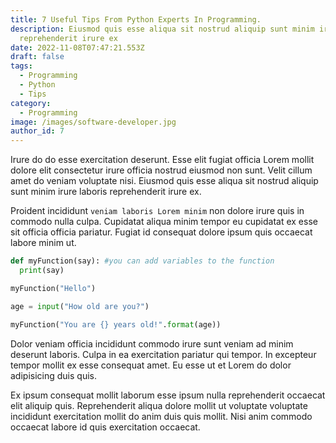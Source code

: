 ```yaml
---
title: 7 Useful Tips From Python Experts In Programming.
description: Eiusmod quis esse aliqua sit nostrud aliquip sunt minim irure laboris
  reprehenderit irure ex
date: 2022-11-08T07:47:21.553Z
draft: false
tags:
  - Programming
  - Python
  - Tips
category:
  - Programming
image: /images/software-developer.jpg
author_id: 7
---
```

Irure do do esse exercitation deserunt. Esse elit fugiat officia Lorem mollit dolore elit consectetur irure officia nostrud eiusmod non sunt. Velit cillum amet do veniam voluptate nisi. Eiusmod quis esse aliqua sit nostrud aliquip sunt minim irure laboris reprehenderit irure ex.

Proident incididunt `veniam laboris Lorem minim` non dolore irure quis in commodo nulla culpa. Cupidatat aliqua minim tempor eu cupidatat ex esse sit officia officia pariatur. Fugiat id consequat dolore ipsum quis occaecat labore minim ut.

```python
def myFunction(say): #you can add variables to the function
  print(say)

myFunction("Hello")

age = input("How old are you?")

myFunction("You are {} years old!".format(age))
```

Dolor veniam officia incididunt commodo irure sunt veniam ad minim deserunt laboris. Culpa in ea exercitation pariatur qui tempor. In excepteur tempor mollit ex esse consequat amet. Eu esse ut et Lorem do dolor adipisicing duis quis.

Ex ipsum consequat mollit laborum esse ipsum nulla reprehenderit occaecat elit aliquip quis. Reprehenderit aliqua dolore mollit ut voluptate voluptate incididunt exercitation mollit do anim duis quis mollit. Nisi anim commodo occaecat labore id quis exercitation occaecat.